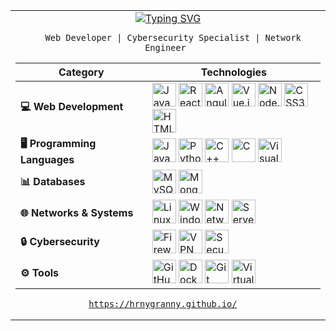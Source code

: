 <div align="center">
  <table border="0">
    <tr>
      <td width="50%" align="center" valign="top">
        
  <a href="https://git.io/typing-svg">
    <img src="https://readme-typing-svg.demolab.com?font=Fira+Code&weight=600&size=22&pause=1000&color=36BCF7FF&center=true&vCenter=true&width=435&lines=%F0%9F%91%8B+Hi%2C+I'm+%C3%81lvaro!;%F0%9F%91%B5+Hi%2C+I'm+HrnyGranny!" alt="Typing SVG" />
  </a>


      
      Web Developer | Cybersecurity Specialist | Network Engineer 
      
        
| Category | Technologies |
|----------|-------------|
| **💻 Web Development** | <img src="https://skillicons.dev/icons?i=js" width="38" title="JavaScript"> <img src="https://skillicons.dev/icons?i=react" width="38" title="React"> <img src="https://skillicons.dev/icons?i=angular" width="38" title="Angular"> <img src="https://skillicons.dev/icons?i=vue" width="38" title="Vue.js"> <img src="https://skillicons.dev/icons?i=nodejs" width="38" title="Node.js"> <img src="https://skillicons.dev/icons?i=css" width="38" title="CSS3"> <img src="https://skillicons.dev/icons?i=html" width="38" title="HTML5"> |
| **🖥️ Programming Languages** | <img src="https://skillicons.dev/icons?i=java" width="38" title="Java"> <img src="https://skillicons.dev/icons?i=python" width="38" title="Python"> <img src="https://skillicons.dev/icons?i=cpp" width="38" title="C++"> <img src="https://skillicons.dev/icons?i=c" width="38" title="C"> <img src="https://skillicons.dev/icons?i=visualstudio" width="38" title="Visual Basic"> |
| **📊 Databases** | <img src="https://skillicons.dev/icons?i=mysql" width="38" title="MySQL"> <img src="https://skillicons.dev/icons?i=mongodb" width="38" title="MongoDB"> |
| **🌐 Networks & Systems** | <img src="https://skillicons.dev/icons?i=linux" width="38" title="Linux"> <img src="https://skillicons.dev/icons?i=windows" width="38" title="Windows"> <img src="https://skillicons.dev/icons?i=azure" width="38" title="Networking"> <img src="https://skillicons.dev/icons?i=aws" width="38" title="Servers"> |
| **🔒 Cybersecurity** | <img src="https://skillicons.dev/icons?i=firebase" width="38" title="Firewall"> <img src="https://skillicons.dev/icons?i=cloudflare" width="38" title="VPN"> <img src="https://skillicons.dev/icons?i=kubernetes" width="38" title="Security"> |
| **⚙️ Tools** | <img src="https://skillicons.dev/icons?i=github" width="38" title="GitHub"> <img src="https://skillicons.dev/icons?i=docker" width="38" title="Docker"> <img src="https://skillicons.dev/icons?i=git" width="38" title="Git"> <img src="https://skillicons.dev/icons?i=vscode" width="38" title="VirtualBox"> |
        
<div align="center">
  <pre><code><a href="https://hrnygranny.me/" target="_blank">https://hrnygranny.github.io/</a>  <i></i></code></pre>
</div>
  </table>
</div>
